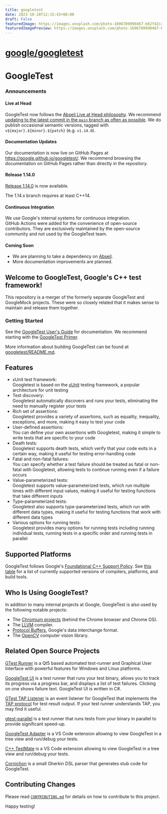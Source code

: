 ```yaml
---
title: googletest
date: 2023-10-28T12:15:43+08:00
draft: False
featuredImage: https://images.unsplash.com/photo-1696789990467-b62f42cad41f?ixid=M3w0NjAwMjJ8MHwxfHJhbmRvbXx8fHx8fHx8fDE2OTg0NjY0ODB8&ixlib=rb-4.0.3
featuredImagePreview: https://images.unsplash.com/photo-1696789990467-b62f42cad41f?ixid=M3w0NjAwMjJ8MHwxfHJhbmRvbXx8fHx8fHx8fDE2OTg0NjY0ODB8&ixlib=rb-4.0.3
---
```


# [google/googletest](https://github.com/google/googletest)

# GoogleTest

### Announcements

#### Live at Head

GoogleTest now follows the
[Abseil Live at Head philosophy](https://abseil.io/about/philosophy#upgrade-support).
We recommend
[updating to the latest commit in the `main` branch as often as possible](https://github.com/abseil/abseil-cpp/blob/master/FAQ.md#what-is-live-at-head-and-how-do-i-do-it).
We do publish occasional semantic versions, tagged with
`v${major}.${minor}.${patch}` (e.g. `v1.14.0`).

#### Documentation Updates

Our documentation is now live on GitHub Pages at
https://google.github.io/googletest/. We recommend browsing the documentation on
GitHub Pages rather than directly in the repository.

#### Release 1.14.0

[Release 1.14.0](https://github.com/google/googletest/releases/tag/v1.14.0) is
now available.

The 1.14.x branch requires at least C++14.

#### Continuous Integration

We use Google's internal systems for continuous integration. \
GitHub Actions were added for the convenience of open-source contributors. They
are exclusively maintained by the open-source community and not used by the
GoogleTest team.

#### Coming Soon

*   We are planning to take a dependency on
    [Abseil](https://github.com/abseil/abseil-cpp).
*   More documentation improvements are planned.

## Welcome to **GoogleTest**, Google's C++ test framework!

This repository is a merger of the formerly separate GoogleTest and GoogleMock
projects. These were so closely related that it makes sense to maintain and
release them together.

### Getting Started

See the [GoogleTest User's Guide](https://google.github.io/googletest/) for
documentation. We recommend starting with the
[GoogleTest Primer](https://google.github.io/googletest/primer.html).

More information about building GoogleTest can be found at
[googletest/README.md](googletest/README.md).

## Features

*   xUnit test framework: \
    Googletest is based on the [xUnit](https://en.wikipedia.org/wiki/XUnit)
    testing framework, a popular architecture for unit testing
*   Test discovery: \
    Googletest automatically discovers and runs your tests, eliminating the need
    to manually register your tests
*   Rich set of assertions: \
    Googletest provides a variety of assertions, such as equality, inequality,
    exceptions, and more, making it easy to test your code
*   User-defined assertions: \
    You can define your own assertions with Googletest, making it simple to
    write tests that are specific to your code
*   Death tests: \
    Googletest supports death tests, which verify that your code exits in a
    certain way, making it useful for testing error-handling code
*   Fatal and non-fatal failures: \
    You can specify whether a test failure should be treated as fatal or
    non-fatal with Googletest, allowing tests to continue running even if a
    failure occurs
*   Value-parameterized tests: \
    Googletest supports value-parameterized tests, which run multiple times with
    different input values, making it useful for testing functions that take
    different inputs
*   Type-parameterized tests: \
    Googletest also supports type-parameterized tests, which run with different
    data types, making it useful for testing functions that work with different
    data types
*   Various options for running tests: \
    Googletest provides many options for running tests including running
    individual tests, running tests in a specific order and running tests in
    parallel

## Supported Platforms

GoogleTest follows Google's
[Foundational C++ Support Policy](https://opensource.google/documentation/policies/cplusplus-support).
See
[this table](https://github.com/google/oss-policies-info/blob/main/foundational-cxx-support-matrix.md)
for a list of currently supported versions of compilers, platforms, and build
tools.

## Who Is Using GoogleTest?

In addition to many internal projects at Google, GoogleTest is also used by the
following notable projects:

*   The [Chromium projects](https://www.chromium.org/) (behind the Chrome
    browser and Chrome OS).
*   The [LLVM](https://llvm.org/) compiler.
*   [Protocol Buffers](https://github.com/google/protobuf), Google's data
    interchange format.
*   The [OpenCV](https://opencv.org/) computer vision library.

## Related Open Source Projects

[GTest Runner](https://github.com/nholthaus/gtest-runner) is a Qt5 based
automated test-runner and Graphical User Interface with powerful features for
Windows and Linux platforms.

[GoogleTest UI](https://github.com/ospector/gtest-gbar) is a test runner that
runs your test binary, allows you to track its progress via a progress bar, and
displays a list of test failures. Clicking on one shows failure text. GoogleTest
UI is written in C#.

[GTest TAP Listener](https://github.com/kinow/gtest-tap-listener) is an event
listener for GoogleTest that implements the
[TAP protocol](https://en.wikipedia.org/wiki/Test_Anything_Protocol) for test
result output. If your test runner understands TAP, you may find it useful.

[gtest-parallel](https://github.com/google/gtest-parallel) is a test runner that
runs tests from your binary in parallel to provide significant speed-up.

[GoogleTest Adapter](https://marketplace.visualstudio.com/items?itemName=DavidSchuldenfrei.gtest-adapter)
is a VS Code extension allowing to view GoogleTest in a tree view and run/debug
your tests.

[C++ TestMate](https://github.com/matepek/vscode-catch2-test-adapter) is a VS
Code extension allowing to view GoogleTest in a tree view and run/debug your
tests.

[Cornichon](https://pypi.org/project/cornichon/) is a small Gherkin DSL parser
that generates stub code for GoogleTest.

## Contributing Changes

Please read
[`CONTRIBUTING.md`](https://github.com/google/googletest/blob/main/CONTRIBUTING.md)
for details on how to contribute to this project.

Happy testing!

